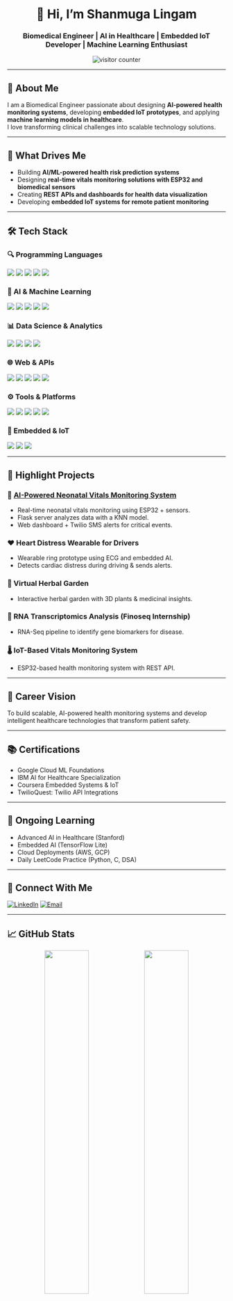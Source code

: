<h1 align="center">👋 Hi, I’m Shanmuga Lingam</h1>
<h3 align="center">Biomedical Engineer | AI in Healthcare | Embedded IoT Developer | Machine Learning Enthusiast</h3>

<p align="center">
    <img src="https://komarev.com/ghpvc/?username=shanmuga26&color=blue" alt="visitor counter"/>
</p>

---

## 🧠 About Me
I am a Biomedical Engineer passionate about designing **AI-powered health monitoring systems**, developing **embedded IoT prototypes**, and applying **machine learning models in healthcare**.  
I love transforming clinical challenges into scalable technology solutions.

---

## 🚀 What Drives Me

- Building **AI/ML-powered health risk prediction systems**
- Designing **real-time vitals monitoring solutions with ESP32 and biomedical sensors**
- Creating **REST APIs and dashboards for health data visualization**
- Developing **embedded IoT systems for remote patient monitoring**

---

## 🛠️ Tech Stack

### 🔍 Programming Languages
<p>
<img src="https://img.shields.io/badge/Python-3776AB?style=for-the-badge&logo=python&logoColor=white"/>
<img src="https://img.shields.io/badge/C-00599C?style=for-the-badge&logo=c&logoColor=white"/>
<img src="https://img.shields.io/badge/C++-00599C?style=for-the-badge&logo=cplusplus&logoColor=white"/>
<img src="https://img.shields.io/badge/Embedded%20C-023430?style=for-the-badge"/>
<img src="https://img.shields.io/badge/Arduino-00979D?style=for-the-badge&logo=arduino&logoColor=white"/>
</p>

### 🤖 AI & Machine Learning
<p>
<img src="https://img.shields.io/badge/TensorFlow-FF6F00?style=for-the-badge&logo=tensorflow&logoColor=white"/>
<img src="https://img.shields.io/badge/Keras-D00000?style=for-the-badge&logo=keras&logoColor=white"/>
<img src="https://img.shields.io/badge/scikit--learn-F7931E?style=for-the-badge&logo=scikit-learn&logoColor=white"/>
<img src="https://img.shields.io/badge/OpenCV-5C3EE8?style=for-the-badge&logo=opencv&logoColor=white"/>
<img src="https://img.shields.io/badge/PyTorch-EE4C2C?style=for-the-badge&logo=pytorch&logoColor=white"/>
</p>

### 📊 Data Science & Analytics
<p>
<img src="https://img.shields.io/badge/Pandas-150458?style=for-the-badge&logo=pandas&logoColor=white"/>
<img src="https://img.shields.io/badge/NumPy-013243?style=for-the-badge&logo=numpy&logoColor=white"/>
<img src="https://img.shields.io/badge/Matplotlib-2061FB?style=for-the-badge&logo=plotly&logoColor=white"/>
<img src="https://img.shields.io/badge/Plotly-3F4F75?style=for-the-badge&logo=plotly&logoColor=white"/>
</p>

### 🌐 Web & APIs
<p>
<img src="https://img.shields.io/badge/Flask-000000?style=for-the-badge&logo=flask"/>
<img src="https://img.shields.io/badge/REST%20API-00599C?style=for-the-badge"/>
<img src="https://img.shields.io/badge/HTML5-E34F26?style=for-the-badge&logo=html5&logoColor=white"/>
<img src="https://img.shields.io/badge/CSS3-1572B6?style=for-the-badge&logo=css3&logoColor=white"/>
<img src="https://img.shields.io/badge/Chart.js-FF6384?style=for-the-badge&logo=chartdotjs&logoColor=white"/>
</p>

### ⚙️ Tools & Platforms
<p>
<img src="https://img.shields.io/badge/Git-F05032?style=for-the-badge&logo=git&logoColor=white"/>
<img src="https://img.shields.io/badge/GitHub-181717?style=for-the-badge&logo=github&logoColor=white"/>
<img src="https://img.shields.io/badge/VSCode-007ACC?style=for-the-badge&logo=visual-studio-code&logoColor=white"/>
<img src="https://img.shields.io/badge/Twilio-F22F46?style=for-the-badge&logo=twilio&logoColor=white"/>
<img src="https://img.shields.io/badge/Heroku-430098?style=for-the-badge&logo=heroku&logoColor=white"/>
</p>

### 🔧 Embedded & IoT
<p>
<img src="https://img.shields.io/badge/ESP32-0069ff?style=for-the-badge"/>
<img src="https://img.shields.io/badge/IoT-Data-green?style=for-the-badge"/>
<img src="https://img.shields.io/badge/Sensors-ECG, MAX30102, DS18B20, MPU6050-blue?style=for-the-badge"/>
</p>

---

## 🔬 Highlight Projects

### 👶 [AI-Powered Neonatal Vitals Monitoring System](https://github.com/shanmuga26/ai-neonatal-vital-monitoring-system)
- Real-time neonatal vitals monitoring using ESP32 + sensors.
- Flask server analyzes data with a KNN model.
- Web dashboard + Twilio SMS alerts for critical events.

### ❤️ Heart Distress Wearable for Drivers
- Wearable ring prototype using ECG and embedded AI.
- Detects cardiac distress during driving & sends alerts.

### 🌱 Virtual Herbal Garden
- Interactive herbal garden with 3D plants & medicinal insights.

### 🧬 RNA Transcriptomics Analysis (Finoseq Internship)
- RNA-Seq pipeline to identify gene biomarkers for disease.

### 🌡️ IoT-Based Vitals Monitoring System
- ESP32-based health monitoring system with REST API.

---

## 🎯 Career Vision

To build scalable, AI-powered health monitoring systems and develop intelligent healthcare technologies that transform patient safety.

---

## 📚 Certifications

- Google Cloud ML Foundations
- IBM AI for Healthcare Specialization
- Coursera Embedded Systems & IoT
- TwilioQuest: Twilio API Integrations

---

## 🌟 Ongoing Learning

- Advanced AI in Healthcare (Stanford)
- Embedded AI (TensorFlow Lite)
- Cloud Deployments (AWS, GCP)
- Daily LeetCode Practice (Python, C, DSA)

---

## 🔗 Connect With Me

[![LinkedIn](https://img.shields.io/badge/LinkedIn-Shanmuga_Lingam-blue?logo=linkedin)](https://www.linkedin.com/in/shanmuga-lingam-4b7b8428b/)
[![Email](https://img.shields.io/badge/Email-shanmugalingam2005@gmail.com-red?logo=gmail)](mailto:shanmugalingam2005@gmail.com)

---

## 📈 GitHub Stats

<p align="center">
  <img src="https://github-readme-stats.vercel.app/api?username=shanmuga26&show_icons=true&theme=radical" width="45%"/>
  <img src="https://github-readme-stats.vercel.app/api/top-langs/?username=shanmuga26&layout=compact&theme=radical" width="45%">
</p>

---

## ✍️ Thought Process.log
_"Building life-saving healthcare systems powered by AI, embedded intelligence, and biomedical innovation."_

---
